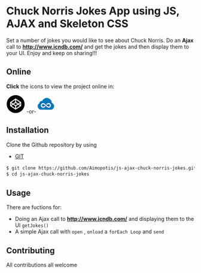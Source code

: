 # Chuck Norris Jokes App using JS, AJAX and Skeleton CSS
Set a number of jokes you would like to see about Chuck Norris. Do an **Ajax** call to **http://www.icndb.com/** and get the jokes and then display them to your UI. Enjoy and keep on sharing!!! 

## Online 
**Click** the icons to view the project online in:

[![Codepen icon](img/codepen50.png)](https://codepen.io/MorpheusStudio/pen/qoVVvO) 
 -or- 
[![jsfiddle icon](img/jsfiddle50.png)](https://jsfiddle.net/Morpheus_Studio/e2tvud66/)

## Installation
Clone the Github repository by using 
* [GIT](https://git-scm.com/downloads)
```sh
$ git clone https://github.com/Aimopotis/js-ajax-chuck-norris-jokes.git
$ cd js-ajax-chuck-norris-jokes
```
## Usage
There are fuctions for: 

* Doing an Ajax call to **http://www.icndb.com/**  and displaying them to the UI  `getJokes()`
* A simple Ajax call with `open` , `onload` a `forEach Loop` and `send`
 
## Contributing
All contributions all welcome


